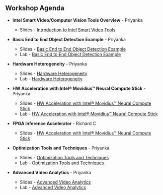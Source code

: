 ## Workshop Agenda
* **Intel Smart Video/Computer Vision Tools Overview** - Priyanka
  - Slides - [Introduction to Intel Smart Video Tools](https://github.com/intel-iot-devkit/smart-video-workshop/blob/master/presentations/01-Introduction-to-Intel-Smart-Video-Tools.pptx)

* **Basic End to End Object Detection Example** - Priyanka
  - Slides - [Basic End to End Object Detection Example](https://github.com/intel-iot-devkit/smart-video-workshop/blob/master/presentations/02-Basic-End-to-End-Object-Detection-Example.pptx)
  - Lab - [Basic End to End Object Detection Example](https://github.com/intel-iot-devkit/smart-video-workshop/object-detection)

* **Hardware Heterogeneity** - Priyanka
  - Slides - [Hardware Heterogeneity](https://github.com/intel-iot-devkit/smart-video-workshop/blob/master/presentations/03-Hardware-Heterogeneity.pptx)
  - Lab - [Hardware Heterogeneity](https://github.com/intel-iot-devkit/smart-video-workshop/hardware-heterogeneity)

* **HW Acceleration with Intel® Movidius™ Neural Compute Stick** - Priyanka
  - Slides - [HW Acceleration with Intel® Movidius™ Neural Compute Stick](https://github.com/intel-iot-devkit/smart-video-workshop/blob/master/presentations/04-HW-Acceleration-with-NCS.pptx)
  - Lab - [HW Acceleration with Intel® Movidius™ Neural Compute Stick](https://github.com/intel-iot-devkit/smart-video-workshop/HW-Acceleration-with-Movidious-NCS/) 
  
* **FPGA Inference Accelerator** - Richard C
  - Slides - [HW Acceleration with Intel® Movidius™ Neural Compute Stick](https://github.com/intel-iot-devkit/smart-video-workshop/blob/master/presentations/04-HW-Acceleration-with-FPGA.pptx)

* **Optimization Tools and Techniques** - Priyanka
  - Slides - [Optimization Tools and Techniques](https://github.com/intel-iot-devkit/smart-video-workshop/blob/master/presentations/06-Optimization-Tools-and-Techniques.pptx)
  - Lab - [Optimization Tools and Techniques](https://github.com/intel-iot-devkit/smart-video-workshop/optimization-tools-and-techniques)
  
* **Advanced Video Analytics** - Priyanka
  - Slides - [Advanced Video Analytics](https://github.com/intel-iot-devkit/smart-video-workshop/blob/master/presentations/07-Advanced-Video-Analytics.pptx)
  - Lab - [Advanced Video Analytics](https://github.com/intel-iot-devkit/smart-video-workshop/advanced-video-analytics)
